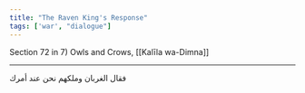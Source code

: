 ```yaml
---
title: "The Raven King's Response"
tags: ['war', "dialogue"]
---
```


 Section 72 in 7) Owls and Crows, [[Kalīla wa-Dimna]]

---
فقال الغربان وملكهم نحن عند أمرك
